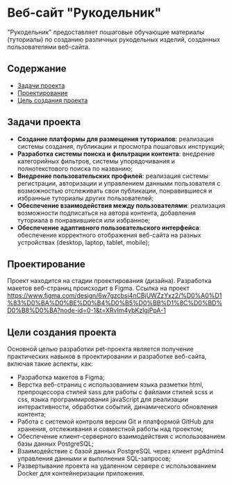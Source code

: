# Веб-сайт "Рукодельник"
"Рукодельник" предоставляет пошаговые обучающие материалы (туториалы) по созданию различных рукодельных изделий, созданных пользователями веб-сайта. 

## Содержание
- [Задачи проекта](#задачи-проекта)
- [Проектирование](#проектирование)
- [Цель создания проекта](#цели-создания-проекта)

## Задачи проекта
- **Создание платформы для размещения туториалов**: реализация системы создания, публикации и просмотра пошаговых инструкций;
- **Разработка системы поиска и фильтрации контента**: внедрение категорийных фильтров, системы упорядочивания и полнотекстового поиска по названию;
- **Внедрение пользовательских профилей**: реализация системы регистрации, авторизации и управлением данными пользователя с возможностью отслеживать свои публикации, понравившиеся и избранные туториалы других пользователей;
- **Обеспечение взаимодействия между пользователями**: реализация возможности подписаться на автора контента, добавления туториала в понравившиеся или избранное;
- **Обеспечение адаптивного пользовательского интерфейса**: обеспечение корректного отображения веб-сайта на разных устройствах (desktop, laptop, tablet, mobile);

## Проектирование
Проект находится на стадии проектирования (дизайна). Разработка макетов веб-страниц происходит в Figma. Ссылка на проект 
https://www.figma.com/design/6w7gzcbsi4nCBjUWZzYxz2/%D0%A0%D1%83%D0%BA%D0%BE%D0%B4%D0%B5%D0%BB%D1%8C%D0%BD%D0%B8%D0%BA?node-id=0-1&t=XRvIm4ybKzlgjPpA-1

## Цели создания проекта
Основной целью разработки pet-проекта является получение практических навыков в проектировании и разработке веб-сайта, включая такие аспекты, как:
- Разработка макетов в Figma;
- Верстка веб-страниц с использованием языка разметки html, препроцессора стилей sass для работы с файлами стилей scss и css, языка программирования javaScript для реализации интерактивности, обработки событий, динамического обновления контента;
- Работа с системой контроля версии Git и платформой GitHub для хранения, отслеживания и совместной работы над проектом;
- Обеспечение клиент-серверного взаимодействия с использованием базы данных PostgreSQL;
- Взаимодействие с базой данных PostgreSQL через клиент pgAdmin4 управления данными и выполнения SQL-запросов;
- Развертывание проекта на удаленном сервере с использованием Docker для контейнеризации приложения.
